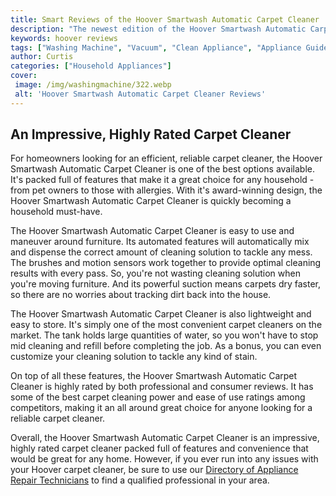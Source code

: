 ```yaml
---
title: Smart Reviews of the Hoover Smartwash Automatic Carpet Cleaner
description: "The newest edition of the Hoover Smartwash Automatic Carpet Cleaner has arrived Read this review to find out if its the right carpet cleaner for you and your familys needs"
keywords: hoover reviews
tags: ["Washing Machine", "Vacuum", "Clean Appliance", "Appliance Guide", "Appliance Reviews"]
author: Curtis
categories: ["Household Appliances"]
cover: 
 image: /img/washingmachine/322.webp
 alt: 'Hoover Smartwash Automatic Carpet Cleaner Reviews'
---
```

## An Impressive, Highly Rated Carpet Cleaner

For homeowners looking for an efficient, reliable carpet cleaner, the Hoover Smartwash Automatic Carpet Cleaner is one of the best options available. It's packed full of features that make it a great choice for any household - from pet owners to those with allergies. With it's award-winning design, the Hoover Smartwash Automatic Carpet Cleaner is quickly becoming a household must-have.

The Hoover Smartwash Automatic Carpet Cleaner is easy to use and maneuver around furniture. Its automated features will automatically mix and dispense the correct amount of cleaning solution to tackle any mess. The brushes and motion sensors work together to provide optimal cleaning results with every pass. So, you're not wasting cleaning solution when you're moving furniture. And its powerful suction means carpets dry faster, so there are no worries about tracking dirt back into the house.

The Hoover Smartwash Automatic Carpet Cleaner is also lightweight and easy to store. It's simply one of the most convenient carpet cleaners on the market. The tank holds large quantities of water, so you won't have to stop mid cleaning and refill before completing the job. As a bonus, you can even customize your cleaning solution to tackle any kind of stain.

On top of all these features, the Hoover Smartwash Automatic Carpet Cleaner is highly rated by both professional and consumer reviews. It has some of the best carpet cleaning power and ease of use ratings among competitors, making it an all around great choice for anyone looking for a reliable carpet cleaner.

Overall, the Hoover Smartwash Automatic Carpet Cleaner is an impressive, highly rated carpet cleaner packed full of features and convenience that would be great for any home. However, if you ever run into any issues with your Hoover carpet cleaner, be sure to use our [Directory of Appliance Repair Technicians](./pages/appliance-repair-technicians) to find a qualified professional in your area.
